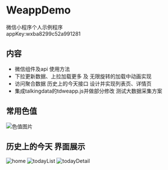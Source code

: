 # WeappDemo
微信小程序个人示例程序    
appKey:wxba8299c52a991281    

## 内容
- 微信组件及api 使用方法
- 下拉更新数据、上拉加载更多 及 无限旋转的加载中动画实现
- 访问聚合数据 历史上的今天接口 设计并实现列表页、详情页
- 集成talkingdata的tdweapp.js并做部分修改 测试大数据采集方案

## 常用色值
![色值图片][1]
     
##  历史上的今天 界面展示    
![home][2] ![todayList][3] ![todayDetail][4]


[1]:https://raw.githubusercontent.com/tianqing2117/WeappDemo/master/screenshots/color.jpg    
[2]:https://raw.githubusercontent.com/tianqing2117/WeappDemo/master/screenshots/home.png    
[3]:https://raw.githubusercontent.com/tianqing2117/WeappDemo/master/screenshots/todayList.png     
[4]:https://raw.githubusercontent.com/tianqing2117/WeappDemo/master/screenshots/todayDetail.png